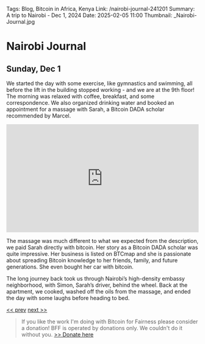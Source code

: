 Tags: Blog, Bitcoin in Africa, Kenya
Link: /nairobi-journal-241201
Summary: A trip to Nairobi - Dec 1, 2024
Date: 2025-02-05 11:00
Thumbnail: _Nairobi-Journal.jpg

# Nairobi Journal

## Sunday, Dec 1

We started the day with some exercise, like gymnastics and swimming, all before the lift in the building stopped working - and we are at the 9th floor! The morning was relaxed with coffee, breakfast, and some correspondence. We also organized drinking water and booked an appointment for a massage with Sarah, a Bitcoin DADA scholar recommended by Marcel.

<div style="padding:56.25% 0 0 0;position:relative;"><iframe src="https://player.vimeo.com/video/1035462542?badge=0&amp;autopause=0&amp;player_id=0&amp;app_id=58479" frameborder="0" allow="autoplay; fullscreen; picture-in-picture; clipboard-write; encrypted-media" style="position:absolute;top:0;left:0;width:100%;height:100%;" title="241201-1"></iframe></div><script src="https://player.vimeo.com/api/player.js"></script>

The massage was much different to what we expected from the description, we paid Sarah directly with bitcoin. Her story as a Bitcoin DADA scholar was quite impressive. Her business is listed on BTCmap and she is passionate about spreading Bitcoin knowledge to her friends, family, and future generations. She even bought her car with bitcoin.

The long journey back took us through Nairobi’s high-density embassy neighborhood, with Simon, Sarah’s driver, behind the wheel. Back at the apartment, we cooked, washed off the oils from the massage, and ended the day with some laughs before heading to bed.

[<< prev](/nairobi-journal-241130) [next >>](/nairobi-journal-241202)

> If you like the work I'm doing with Bitcoin for Fairness please consider a donation! BFF is operated by donations only. We couldn't do it without you. [>> Donate here](https://bffbtc.org/donate/)